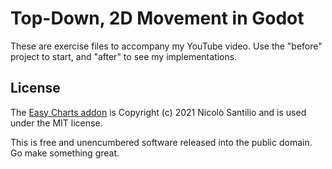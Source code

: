 # Top-Down, 2D Movement in Godot

These are exercise files to accompany my YouTube video. Use the "before"
project to start, and "after" to see my implementations.

## License

The [Easy Charts addon](https://github.com/fenix-hub/godot-engine.easy-charts) is Copyright (c) 2021 Nicolò Santilio and is used under the MIT license.

This is free and unencumbered software released into the public domain. Go make
something great.
